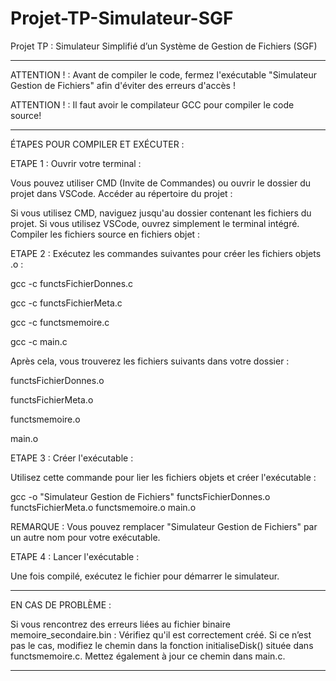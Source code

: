 # Projet-TP-Simulateur-SGF
Projet TP : Simulateur Simplifié d’un Système de Gestion de  Fichiers (SGF)

---------------------------------------------------------------------------------------------------------------------------------

ATTENTION ! : Avant de compiler le code, fermez l'exécutable "Simulateur Gestion de Fichiers" afin d'éviter des erreurs d'accès !

ATTENTION ! : Il faut avoir le compilateur GCC pour compiler le code source!

---------------------------------------------------------------------------------------------------------------------------------

ÉTAPES POUR COMPILER ET EXÉCUTER :

ETAPE 1 : Ouvrir votre terminal :

Vous pouvez utiliser CMD (Invite de Commandes) ou ouvrir le dossier du projet dans VSCode.
Accéder au répertoire du projet :

Si vous utilisez CMD, naviguez jusqu'au dossier contenant les fichiers du projet.
Si vous utilisez VSCode, ouvrez simplement le terminal intégré.
Compiler les fichiers source en fichiers objet :

ETAPE 2 : Exécutez les commandes suivantes pour créer les fichiers objets .o :

gcc -c functsFichierDonnes.c

gcc -c functsFichierMeta.c

gcc -c functsmemoire.c

gcc -c main.c

Après cela, vous trouverez les fichiers suivants dans votre dossier :

functsFichierDonnes.o

functsFichierMeta.o

functsmemoire.o

main.o

ETAPE 3 : Créer l'exécutable :

Utilisez cette commande pour lier les fichiers objets et créer l'exécutable :

gcc -o "Simulateur Gestion de Fichiers" functsFichierDonnes.o functsFichierMeta.o functsmemoire.o main.o

REMARQUE : Vous pouvez remplacer "Simulateur Gestion de Fichiers" par un autre nom pour votre exécutable.

ETAPE 4 : Lancer l'exécutable :

Une fois compilé, exécutez le fichier pour démarrer le simulateur.

---------------------------------------------------------------------------------------------------------

EN CAS DE PROBLÈME :

Si vous rencontrez des erreurs liées au fichier binaire memoire_secondaire.bin :
Vérifiez qu'il est correctement créé.
Si ce n’est pas le cas, modifiez le chemin dans la fonction initialiseDisk() située dans functsmemoire.c.
Mettez également à jour ce chemin dans main.c.

---------------------------------------------------------------------------------------------------------
